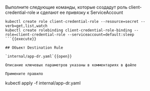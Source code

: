 Выполните следующие команды, которые создадут роль client-credential-role и сделают ее привязку к ServiceAccount

```
kubectl create role client-credential-role --resource=secret --verb=get,list,watch
kubectl create rolebinding client-credential-role-binding --role=client-credential-role --serviceaccount=default:sleep
```{{execute}}

## Объект Destination Rule

`internal/app-dr.yaml`{{open}}

Описание ключевых параметров указаны в комментариях в файле

Примените правило

```
kubectl apply -f internal/app-dr.yaml
```{{execute}}



